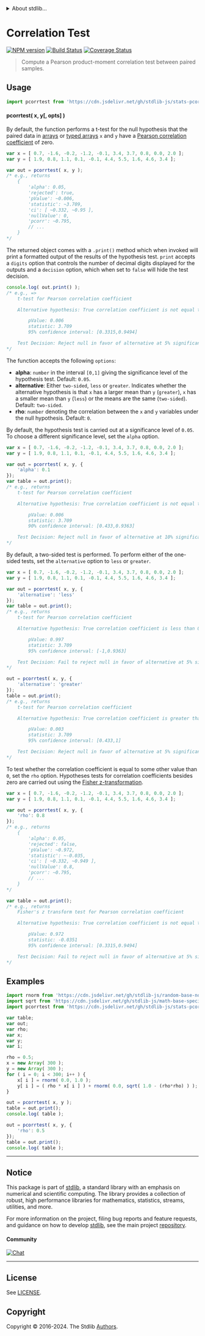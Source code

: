 <!--

@license Apache-2.0

Copyright (c) 2018 The Stdlib Authors.

Licensed under the Apache License, Version 2.0 (the "License");
you may not use this file except in compliance with the License.
You may obtain a copy of the License at

   http://www.apache.org/licenses/LICENSE-2.0

Unless required by applicable law or agreed to in writing, software
distributed under the License is distributed on an "AS IS" BASIS,
WITHOUT WARRANTIES OR CONDITIONS OF ANY KIND, either express or implied.
See the License for the specific language governing permissions and
limitations under the License.

-->


<details>
  <summary>
    About stdlib...
  </summary>
  <p>We believe in a future in which the web is a preferred environment for numerical computation. To help realize this future, we've built stdlib. stdlib is a standard library, with an emphasis on numerical and scientific computation, written in JavaScript (and C) for execution in browsers and in Node.js.</p>
  <p>The library is fully decomposable, being architected in such a way that you can swap out and mix and match APIs and functionality to cater to your exact preferences and use cases.</p>
  <p>When you use stdlib, you can be absolutely certain that you are using the most thorough, rigorous, well-written, studied, documented, tested, measured, and high-quality code out there.</p>
  <p>To join us in bringing numerical computing to the web, get started by checking us out on <a href="https://github.com/stdlib-js/stdlib">GitHub</a>, and please consider <a href="https://opencollective.com/stdlib">financially supporting stdlib</a>. We greatly appreciate your continued support!</p>
</details>

# Correlation Test

[![NPM version][npm-image]][npm-url] [![Build Status][test-image]][test-url] [![Coverage Status][coverage-image]][coverage-url] <!-- [![dependencies][dependencies-image]][dependencies-url] -->

> Compute a Pearson product-moment correlation test between paired samples.



<section class="usage">

## Usage

```javascript
import pcorrtest from 'https://cdn.jsdelivr.net/gh/stdlib-js/stats-pcorrtest@deno/mod.js';
```

#### pcorrtest( x, y\[, opts] )

By default, the function performs a t-test for the null hypothesis that the paired data in [arrays][mdn-array] or [typed arrays][mdn-typed-array] `x` and `y` have a [Pearson correlation coefficient][pearson-correlation] of zero.

```javascript
var x = [ 0.7, -1.6, -0.2, -1.2, -0.1, 3.4, 3.7, 0.8, 0.0, 2.0 ];
var y = [ 1.9, 0.8, 1.1, 0.1, -0.1, 4.4, 5.5, 1.6, 4.6, 3.4 ];

var out = pcorrtest( x, y );
/* e.g., returns
    {
        'alpha': 0.05,
        'rejected': true,
        'pValue': ~0.006,
        'statistic': ~3.709,
        'ci': [ ~0.332, ~0.95 ],
        'nullValue': 0,
        'pcorr': ~0.795,
        // ...
    }
*/
```

The returned object comes with a `.print()` method which when invoked will print a formatted output of the results of the hypothesis test. `print` accepts a `digits` option that controls the number of decimal digits displayed for the outputs and a `decision` option, which when set to `false` will hide the test decision.

<!-- run-disable -->

```javascript
console.log( out.print() );
/* e.g., =>
    t-test for Pearson correlation coefficient

    Alternative hypothesis: True correlation coefficient is not equal to 0

        pValue: 0.006
        statistic: 3.709
        95% confidence interval: [0.3315,0.9494]

    Test Decision: Reject null in favor of alternative at 5% significance level
*/
```

The function accepts the following `options`:

-   **alpha**: `number` in the interval `[0,1]` giving the significance level of the hypothesis test. Default: `0.05`.
-   **alternative**: Either `two-sided`, `less` or `greater`. Indicates whether the alternative hypothesis is that `x` has a larger mean than `y` (`greater`), `x` has a smaller mean than `y` (`less`) or the means are the same (`two-sided`). Default: `two-sided`.
-   **rho**: `number` denoting the correlation between the `x` and `y` variables under the null hypothesis. Default: `0`.

By default, the hypothesis test is carried out at a significance level of `0.05`. To choose a different significance level, set the `alpha` option.

```javascript
var x = [ 0.7, -1.6, -0.2, -1.2, -0.1, 3.4, 3.7, 0.8, 0.0, 2.0 ];
var y = [ 1.9, 0.8, 1.1, 0.1, -0.1, 4.4, 5.5, 1.6, 4.6, 3.4 ];

var out = pcorrtest( x, y, {
    'alpha': 0.1
});
var table = out.print();
/* e.g., returns
    t-test for Pearson correlation coefficient

    Alternative hypothesis: True correlation coefficient is not equal to 0

        pValue: 0.006
        statistic: 3.709
        90% confidence interval: [0.433,0.9363]

    Test Decision: Reject null in favor of alternative at 10% significance level
*/
```

By default, a two-sided test is performed. To perform either of the one-sided tests, set the `alternative` option to `less` or `greater`.

```javascript
var x = [ 0.7, -1.6, -0.2, -1.2, -0.1, 3.4, 3.7, 0.8, 0.0, 2.0 ];
var y = [ 1.9, 0.8, 1.1, 0.1, -0.1, 4.4, 5.5, 1.6, 4.6, 3.4 ];

var out = pcorrtest( x, y, {
    'alternative': 'less'
});
var table = out.print();
/* e.g., returns
    t-test for Pearson correlation coefficient

    Alternative hypothesis: True correlation coefficient is less than 0

        pValue: 0.997
        statistic: 3.709
        95% confidence interval: [-1,0.9363]

    Test Decision: Fail to reject null in favor of alternative at 5% significance level
*/

out = pcorrtest( x, y, {
    'alternative': 'greater'
});
table = out.print();
/* e.g., returns
    t-test for Pearson correlation coefficient

    Alternative hypothesis: True correlation coefficient is greater than 0

        pValue: 0.003
        statistic: 3.709
        95% confidence interval: [0.433,1]

    Test Decision: Reject null in favor of alternative at 5% significance level
*/
```

To test whether the correlation coefficient is equal to some other value than `0`, set the `rho` option. Hypotheses tests for correlation coefficients besides zero are carried out using the [Fisher z-transformation][fisher-transform].

```javascript
var x = [ 0.7, -1.6, -0.2, -1.2, -0.1, 3.4, 3.7, 0.8, 0.0, 2.0 ];
var y = [ 1.9, 0.8, 1.1, 0.1, -0.1, 4.4, 5.5, 1.6, 4.6, 3.4 ];

var out = pcorrtest( x, y, {
    'rho': 0.8
});
/* e.g., returns
    {
        'alpha': 0.05,
        'rejected': false,
        'pValue': ~0.972,
        'statistic': ~-0.035,
        'ci': [ ~0.332, ~0.949 ],
        'nullValue': 0.8,
        'pcorr': ~0.795,
        // ...
    }
*/

var table = out.print();
/* e.g., returns
    Fisher's z transform test for Pearson correlation coefficient

    Alternative hypothesis: True correlation coefficient is not equal to 0.8

        pValue: 0.972
        statistic: -0.0351
        95% confidence interval: [0.3315,0.9494]

    Test Decision: Fail to reject null in favor of alternative at 5% significance level
*/
```

</section>

<!-- /.usage -->

<section class="examples">

## Examples

<!-- eslint no-undef: "error" -->

```javascript
import rnorm from 'https://cdn.jsdelivr.net/gh/stdlib-js/random-base-normal@deno/mod.js';
import sqrt from 'https://cdn.jsdelivr.net/gh/stdlib-js/math-base-special-sqrt@deno/mod.js';
import pcorrtest from 'https://cdn.jsdelivr.net/gh/stdlib-js/stats-pcorrtest@deno/mod.js';

var table;
var out;
var rho;
var x;
var y;
var i;

rho = 0.5;
x = new Array( 300 );
y = new Array( 300 );
for ( i = 0; i < 300; i++ ) {
    x[ i ] = rnorm( 0.0, 1.0 );
    y[ i ] = ( rho * x[ i ] ) + rnorm( 0.0, sqrt( 1.0 - (rho*rho) ) );
}

out = pcorrtest( x, y );
table = out.print();
console.log( table );

out = pcorrtest( x, y, {
    'rho': 0.5
});
table = out.print();
console.log( table );
```

</section>

<!-- /.examples -->

<!-- Section for related `stdlib` packages. Do not manually edit this section, as it is automatically populated. -->

<section class="related">

</section>

<!-- /.related -->

<!-- Section for all links. Make sure to keep an empty line after the `section` element and another before the `/section` close. -->


<section class="main-repo" >

* * *

## Notice

This package is part of [stdlib][stdlib], a standard library with an emphasis on numerical and scientific computing. The library provides a collection of robust, high performance libraries for mathematics, statistics, streams, utilities, and more.

For more information on the project, filing bug reports and feature requests, and guidance on how to develop [stdlib][stdlib], see the main project [repository][stdlib].

#### Community

[![Chat][chat-image]][chat-url]

---

## License

See [LICENSE][stdlib-license].


## Copyright

Copyright &copy; 2016-2024. The Stdlib [Authors][stdlib-authors].

</section>

<!-- /.stdlib -->

<!-- Section for all links. Make sure to keep an empty line after the `section` element and another before the `/section` close. -->

<section class="links">

[npm-image]: http://img.shields.io/npm/v/@stdlib/stats-pcorrtest.svg
[npm-url]: https://npmjs.org/package/@stdlib/stats-pcorrtest

[test-image]: https://github.com/stdlib-js/stats-pcorrtest/actions/workflows/test.yml/badge.svg?branch=v0.2.0
[test-url]: https://github.com/stdlib-js/stats-pcorrtest/actions/workflows/test.yml?query=branch:v0.2.0

[coverage-image]: https://img.shields.io/codecov/c/github/stdlib-js/stats-pcorrtest/main.svg
[coverage-url]: https://codecov.io/github/stdlib-js/stats-pcorrtest?branch=main

<!--

[dependencies-image]: https://img.shields.io/david/stdlib-js/stats-pcorrtest.svg
[dependencies-url]: https://david-dm.org/stdlib-js/stats-pcorrtest/main

-->

[chat-image]: https://img.shields.io/gitter/room/stdlib-js/stdlib.svg
[chat-url]: https://app.gitter.im/#/room/#stdlib-js_stdlib:gitter.im

[stdlib]: https://github.com/stdlib-js/stdlib

[stdlib-authors]: https://github.com/stdlib-js/stdlib/graphs/contributors

[umd]: https://github.com/umdjs/umd
[es-module]: https://developer.mozilla.org/en-US/docs/Web/JavaScript/Guide/Modules

[deno-url]: https://github.com/stdlib-js/stats-pcorrtest/tree/deno
[deno-readme]: https://github.com/stdlib-js/stats-pcorrtest/blob/deno/README.md
[umd-url]: https://github.com/stdlib-js/stats-pcorrtest/tree/umd
[umd-readme]: https://github.com/stdlib-js/stats-pcorrtest/blob/umd/README.md
[esm-url]: https://github.com/stdlib-js/stats-pcorrtest/tree/esm
[esm-readme]: https://github.com/stdlib-js/stats-pcorrtest/blob/esm/README.md
[branches-url]: https://github.com/stdlib-js/stats-pcorrtest/blob/main/branches.md

[stdlib-license]: https://raw.githubusercontent.com/stdlib-js/stats-pcorrtest/main/LICENSE

[mdn-array]: https://developer.mozilla.org/en-US/docs/Web/JavaScript/Reference/Global_Objects/Array

[fisher-transform]: https://en.wikipedia.org/wiki/Fisher_transformation

[pearson-correlation]: https://en.wikipedia.org/wiki/Pearson_correlation_coefficient

[mdn-typed-array]: https://developer.mozilla.org/en-US/docs/Web/JavaScript/Typed_arrays

</section>

<!-- /.links -->
